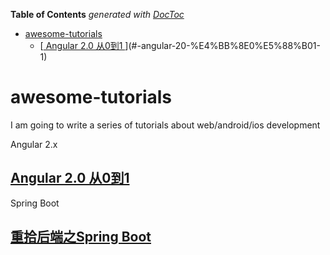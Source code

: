 <!-- START doctoc generated TOC please keep comment here to allow auto update -->
<!-- DON'T EDIT THIS SECTION, INSTEAD RE-RUN doctoc TO UPDATE -->
**Table of Contents**  *generated with [DocToc](https://github.com/thlorenz/doctoc)*

- [awesome-tutorials](#awesome-tutorials)
  - [[ Angular 2.0 从0到1 ][1]](#-angular-20-%E4%BB%8E0%E5%88%B01-1)

<!-- END doctoc generated TOC please keep comment here to allow auto update -->

# awesome-tutorials
I am going to write a series of tutorials about web/android/ios development

Angular 2.x 

## [ Angular 2.0 从0到1 ][1]

[1]: https://github.com/wpcfan/awesome-tutorials/blob/master/angular2/ng2-tut/README.md

Spring Boot 

## [ 重拾后端之Spring Boot ][1]

[1]: https://github.com/wpcfan/spring-boot-tut/README.md